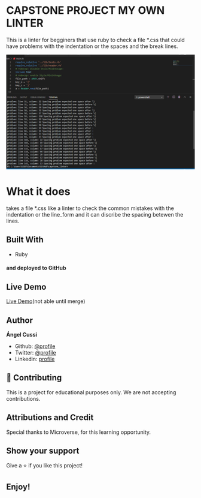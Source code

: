 # CAPSTONE PROJECT MY OWN LINTER

This is a linter for begginers that use ruby to check a file *.css that could have problems with the indentation or the spaces and the break lines.

![screenshot](./screenshot.png)

# What it does

takes a file *.css like a linter to check the common mistakes with the indentation or the line_form and it can discribe the spacing betewen the lines.

## Built With

- Ruby

#### and deployed to GitHub

## Live Demo

[Live Demo](https://repl.it/github/abcussi/capstone_linter)(not able until merge)

## Author

**Ángel Cussi**
- Github: [@profile](https://github.com/abcussi)
- Twitter: [@profile](https://twitter.com/thecussi)
- Linkedin: [profile](https://www.linkedin.com/in/angel-cussi-1b2310174/)

## 🤝 Contributing

This is a project for educational purposes only. We are not accepting contributions.

## Attributions and Credit

Special thanks to Microverse, for this learning opportunity. 

## Show your support

Give a ⭐️ if you like this project!

## Enjoy!
